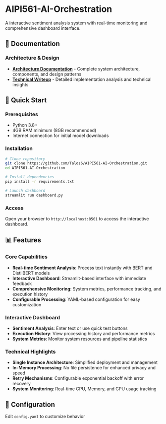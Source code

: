 # AIPI561-AI-Orchestration

A interactive sentiment analysis system with real-time monitoring and comprehensive dashboard interface.

## 📖 Documentation

### Architecture & Design
- **[Architecture Documentation](docs/ARCHITECTURE.md)** - Complete system architecture, components, and design patterns
- **[Technical Writeup](docs/OVERVIEW.md)** - Detailed implementation analysis and technical insights

## 🚀 Quick Start

### Prerequisites
- Python 3.8+
- 4GB RAM minimum (8GB recommended)
- Internet connection for initial model downloads

### Installation

```bash
# Clone repository
git clone https://github.com/Talos6/AIPI561-AI-Orchestration.git
cd AIPI561-AI-Orchestration

# Install dependencies
pip install -r requirements.txt

# Launch dashboard
streamlit run dashboard.py
```

### Access
Open your browser to `http://localhost:8501` to access the interactive dashboard.

## 📊 Features

### Core Capabilities
- **Real-time Sentiment Analysis**: Process text instantly with BERT and DistilBERT models
- **Interactive Dashboard**: Streamlit-based interface with immediate feedback
- **Comprehensive Monitoring**: System metrics, performance tracking, and execution history
- **Configurable Processing**: YAML-based configuration for easy customization

### Interactive Dashboard
- **Sentiment Analysis**: Enter text or use quick test buttons
- **Execution History**: View processing history and performance metrics
- **System Metrics**: Monitor system resources and pipeline statistics

### Technical Highlights
- **Single Instance Architecture**: Simplified deployment and management
- **In-Memory Processing**: No file persistence for enhanced privacy and speed
- **Retry Mechanisms**: Configurable exponential backoff with error recovery
- **System Monitoring**: Real-time CPU, Memory, and GPU usage tracking

## 🔧 Configuration

Edit `config.yaml` to customize behavior

